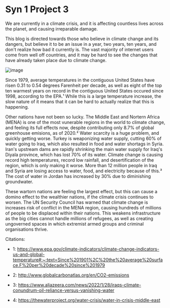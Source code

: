 # Syn 1 Project 3

We are currently in a climate crisis, and it is affecting countless lives across the planet, and causing irreparable damage. 

This blog is directed towards those who believe in climate change and its dangers, but believe it to be an issue in a year, two years, ten years, and don't realize how bad it currently is. The vast majority of internet users come from well off countries, and it may be hard to see the changes that have already taken place due to climate change. 

![image](https://www.epa.gov/sites/default/files/2021-04/temperature_figure1_2021.png)

Since 1979, average temperatures in the contiguous United States have risen 0.31 to 0.54 degrees Farenheit per decade, as well as eight of the top ten warmest years on record in the contiguous United States occured since 1998, according to the EPA.¹ While this is a large temperature increase, the slow nature of it means that it can be hard to actually realize that this is happening. 

Other nations have not been so lucky. The Middle East and Nortern Africa (MENA) is one of the most vunerable regions in the world to climate change, and feeling its full effects now, despite contributing only 8.7% of global greenhouse emisions, as of 2020.² Water scarcity is a huge problem, and quickly getting worse. Turkey is weaponizing water supply, cutting 60% of water going to Iraq, which also resulted in food and water shortags in Syria. Iran's upstream dams are rapidly shrinking the main water supply for Iraq's Diyala province, which has lost 70% of its water. Climate change is causing record high temperatures, record low rainfall, and desertification of the region, which is only making it worse. More than 12 million people in Iraq and Syria are losing access to water, food, and electricity because of this.³ The cost of water in Jordan has increased by 30% due to diminishing groundwater. 

These wartorn nations are feeling the largest effect, but this can cause a domino effect to the wealthier nations, if the climate crisis continues to worsen. The UN Security Council has warned that climate change is increases risk of conflict in the MENA region, causing hundreds of millions of people to be displaced within their nations. This weakens infrastructure as the big cities cannot handle millions of refugees, as well as creating ungoverned spaces in which extremist armed groups and criminal organisations thrive. 

Citations:
* 1: https://www.epa.gov/climate-indicators/climate-change-indicators-us-and-global-temperature#:~:text=Since%201901%2C%20the%20average%20surface,F%20per%20decade%20since%201979

* 2: http://www.globalcarbonatlas.org/en/CO2-emissions

* 3: https://www.aljazeera.com/news/2022/1/28/iraqs-climate-conundrum-oil-reliance-versus-vanishing-water

* 4: https://thewaterproject.org/water-crisis/water-in-crisis-middle-east
